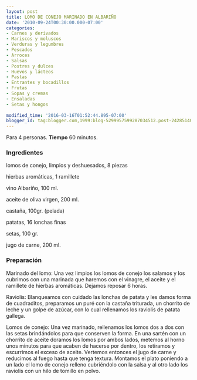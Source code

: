 ```yaml
---
layout: post
title: LOMO DE CONEJO MARINADO EN ALBARIÑO
date: '2010-09-24T00:30:00.000-07:00'
categories:
- Carnes y derivados
- Mariscos y moluscos
- Verduras y legumbres
- Pescados
- Arroces
- Salsas
- Postres y dulces
- Huevos y lácteos
- Pastas
- Entrantes y bocadillos
- Frutas
- Sopas y cremas
- Ensaladas
- Setas y hongos
 
modified_time: '2016-03-16T01:52:44.895-07:00'
blogger_id: tag:blogger.com,1999:blog-5299957599287034512.post-2428514003314412154
---
```


Para 4 personas.
<b>Tiempo</b> 60 minutos.

<h3>Ingredientes</h3>

lomos de conejo, limpios y deshuesados, 8 piezas

hierbas aromáticas, 1 ramillete

vino Albariño, 100 ml.

aceite de oliva virgen, 200 ml.

castaña, 100gr. (pelada)

patatas, 16 lonchas finas

setas, 100 gr.

jugo de carne, 200 ml.

<h3>Preparación</h3>

Marinado del lomo: Una vez limpios los lomos de conejo los salamos y los cubrimos con una marinada que haremos con el vinagre, el aceite y el ramillete de hierbas aromáticas. Dejamos reposar 6 horas.

Raviolis: Blanqueamos con cuidado las lonchas de patata y les damos forma de cuadraditos, preparamos un puré con la castaña triturada, un chorrito de leche y un golpe de azúcar, con lo cual rellenamos los raviolis de patata gallega.

Lomos de conejo: Una vez marinado, rellenamos los lomos dos a dos con las setas brindándolos para que conserven la forma. En una sartén con un chorrito de aceite doramos los lomos por ambos lados, metemos al horno unos minutos para que acaben de hacerse por dentro, los retiramos y escurrimos el exceso de aceite. Vertemos entonces el jugo de carne y reducimos al fuego hasta que tenga textura. Montamos el plato poniendo a un lado el lomo de conejo relleno cubriéndolo con la salsa y al otro lado los raviolis con un hilo de tomillo en polvo.

